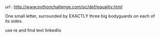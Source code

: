 url : http://www.pythonchallenge.com/pc/def/equality.html

One small letter, surrounded by EXACTLY three big bodyguards on each of its sides.

use re and find text linkedlis

